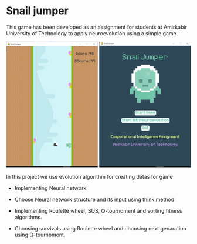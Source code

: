 # Snail jumper

This game has been developed as an assignment for students at Amirkabir University of Technology to apply neuroevolution using a simple game.  


![Snail Jumber](SnailJumper.png)

In this project we use evolution algorithm for creating datas for game

- Implementing Neural network

- Choose Neural network structure and its input using think method

- Implementing Roulette wheel, SUS, Q-tournoment and sorting fitness algorithms.

- Choosing survivals using Roulette wheel and choosing next genaration using Q-tournoment.
